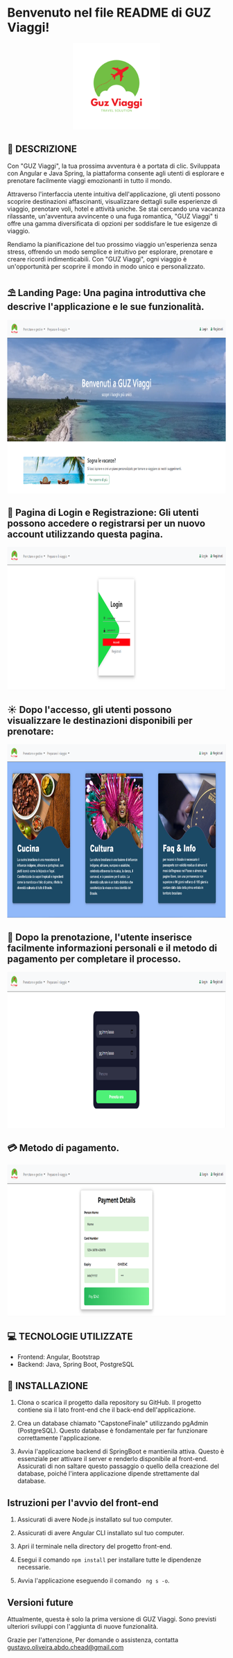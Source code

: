 
# Benvenuto nel file README di GUZ Viaggi!

  <div align="center">
    <img src="/src/assets/img/Logo.png" alt="" style="height: 200px; width:200px">
  </div>  
  
## 📝 DESCRIZIONE

Con "GUZ Viaggi", la tua prossima avventura è a portata di clic. Sviluppata con Angular e Java Spring, la piattaforma consente agli utenti di esplorare e prenotare facilmente viaggi emozionanti in tutto il mondo.

Attraverso l'interfaccia utente intuitiva dell'applicazione, gli utenti possono scoprire destinazioni affascinanti, visualizzare dettagli sulle esperienze di viaggio, prenotare voli, hotel e attività uniche. Se stai cercando una vacanza rilassante, un'avventura avvincente o una fuga romantica, "GUZ Viaggi" ti offre una gamma diversificata di opzioni per soddisfare le tue esigenze di viaggio.

Rendiamo la pianificazione del tuo prossimo viaggio un'esperienza senza stress, offrendo un modo semplice e intuitivo per esplorare, prenotare e creare ricordi indimenticabili. Con "GUZ Viaggi", ogni viaggio è un'opportunità per scoprire il mondo in modo unico e personalizzato.

## ⛱️ Landing Page: Una pagina introduttiva che descrive l'applicazione e le sue funzionalità.

<img src="/src/assets/img/paginiziale.png" alt="" style="height: 400px; width:800px">

## 🚪 Pagina di Login e Registrazione: Gli utenti possono accedere o registrarsi per un nuovo account utilizzando questa pagina.

<img src="/src/assets/img/logpag.png" alt="" style="height: 330px; width:800px">

## ☀️ Dopo l'accesso, gli utenti possono visualizzare le destinazioni disponibili per prenotare:

<img src="/src/assets/img/pagpaesi.png" alt="" style="height: 400px; width:800px">

## 📓 Dopo la prenotazione, l'utente inserisce facilmente informazioni personali e il metodo di pagamento per completare il processo.

<img src="/src/assets/img/pagprenota.png" alt="" style="height: 360px; width:800px">

## 💳 Metodo di pagamento.

<img src="/src/assets/img/pagpaga.png" alt="" style="height: 350px; width:800px">


## 💻 TECNOLOGIE UTILIZZATE

- Frontend: Angular, Bootstrap
- Backend: Java, Spring Boot,  PostgreSQL

 
 ## 💾 INSTALLAZIONE 
 
 1. Clona o scarica il progetto dalla repository su GitHub. Il progetto contiene sia il lato front-end che il back-end dell'applicazione.

2. Crea un database chiamato "CapstoneFinale" utilizzando pgAdmin (PostgreSQL). Questo database è fondamentale per far funzionare correttamente l'applicazione.

3. Avvia l'applicazione backend di SpringBoot e mantienila attiva. Questo è essenziale per attivare il server e renderlo disponibile al front-end. Assicurati di non saltare questo passaggio o quello della creazione del database, poiché l'intera applicazione dipende strettamente dal database.

## Istruzioni per l'avvio del front-end

1. Assicurati di avere Node.js installato sul tuo computer.

2. Assicurati di avere Angular CLI installato sul tuo computer.

3. Apri il terminale nella directory del progetto front-end.

5. Esegui il comando `npm install` per installare tutte le dipendenze necessarie.

6. Avvia l'applicazione eseguendo il comando ` ng s -o`.

## Versioni future

Attualmente, questa è solo la prima versione di GUZ Viaggi. Sono previsti ulteriori sviluppi con l'aggiunta di nuove funzionalità.

Grazie per l'attenzione, Per domande o assistenza, contatta gustavo.oliveira.abdo.chead@gmail.com
  


